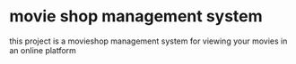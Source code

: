# movie shop management system

this project is a movieshop management system for viewing your movies in an online platform
